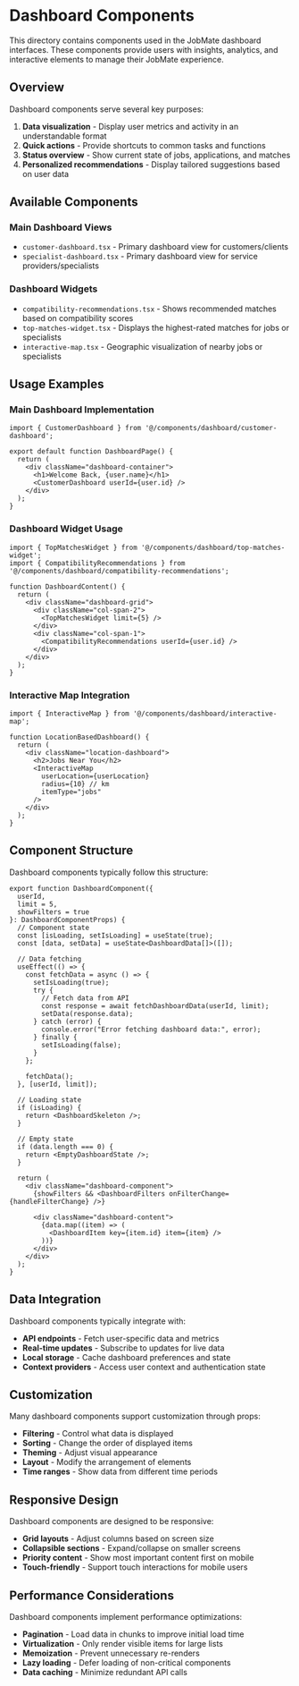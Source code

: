 # Dashboard Components

This directory contains components used in the JobMate dashboard interfaces. These components provide users with insights, analytics, and interactive elements to manage their JobMate experience.

## Overview

Dashboard components serve several key purposes:

1. **Data visualization** - Display user metrics and activity in an understandable format
2. **Quick actions** - Provide shortcuts to common tasks and functions
3. **Status overview** - Show current state of jobs, applications, and matches
4. **Personalized recommendations** - Display tailored suggestions based on user data

## Available Components

### Main Dashboard Views

- `customer-dashboard.tsx` - Primary dashboard view for customers/clients
- `specialist-dashboard.tsx` - Primary dashboard view for service providers/specialists

### Dashboard Widgets

- `compatibility-recommendations.tsx` - Shows recommended matches based on compatibility scores
- `top-matches-widget.tsx` - Displays the highest-rated matches for jobs or specialists
- `interactive-map.tsx` - Geographic visualization of nearby jobs or specialists

## Usage Examples

### Main Dashboard Implementation

```tsx
import { CustomerDashboard } from '@/components/dashboard/customer-dashboard';

export default function DashboardPage() {
  return (
    <div className="dashboard-container">
      <h1>Welcome Back, {user.name}</h1>
      <CustomerDashboard userId={user.id} />
    </div>
  );
}
```

### Dashboard Widget Usage

```tsx
import { TopMatchesWidget } from '@/components/dashboard/top-matches-widget';
import { CompatibilityRecommendations } from '@/components/dashboard/compatibility-recommendations';

function DashboardContent() {
  return (
    <div className="dashboard-grid">
      <div className="col-span-2">
        <TopMatchesWidget limit={5} />
      </div>
      <div className="col-span-1">
        <CompatibilityRecommendations userId={user.id} />
      </div>
    </div>
  );
}
```

### Interactive Map Integration

```tsx
import { InteractiveMap } from '@/components/dashboard/interactive-map';

function LocationBasedDashboard() {
  return (
    <div className="location-dashboard">
      <h2>Jobs Near You</h2>
      <InteractiveMap 
        userLocation={userLocation}
        radius={10} // km
        itemType="jobs"
      />
    </div>
  );
}
```

## Component Structure

Dashboard components typically follow this structure:

```tsx
export function DashboardComponent({ 
  userId,
  limit = 5,
  showFilters = true
}: DashboardComponentProps) {
  // Component state
  const [isLoading, setIsLoading] = useState(true);
  const [data, setData] = useState<DashboardData[]>([]);
  
  // Data fetching
  useEffect(() => {
    const fetchData = async () => {
      setIsLoading(true);
      try {
        // Fetch data from API
        const response = await fetchDashboardData(userId, limit);
        setData(response.data);
      } catch (error) {
        console.error("Error fetching dashboard data:", error);
      } finally {
        setIsLoading(false);
      }
    };
    
    fetchData();
  }, [userId, limit]);
  
  // Loading state
  if (isLoading) {
    return <DashboardSkeleton />;
  }
  
  // Empty state
  if (data.length === 0) {
    return <EmptyDashboardState />;
  }
  
  return (
    <div className="dashboard-component">
      {showFilters && <DashboardFilters onFilterChange={handleFilterChange} />}
      
      <div className="dashboard-content">
        {data.map((item) => (
          <DashboardItem key={item.id} item={item} />
        ))}
      </div>
    </div>
  );
}
```

## Data Integration

Dashboard components typically integrate with:

- **API endpoints** - Fetch user-specific data and metrics
- **Real-time updates** - Subscribe to updates for live data
- **Local storage** - Cache dashboard preferences and state
- **Context providers** - Access user context and authentication state

## Customization

Many dashboard components support customization through props:

- **Filtering** - Control what data is displayed
- **Sorting** - Change the order of displayed items
- **Theming** - Adjust visual appearance
- **Layout** - Modify the arrangement of elements
- **Time ranges** - Show data from different time periods

## Responsive Design

Dashboard components are designed to be responsive:

- **Grid layouts** - Adjust columns based on screen size
- **Collapsible sections** - Expand/collapse on smaller screens
- **Priority content** - Show most important content first on mobile
- **Touch-friendly** - Support touch interactions for mobile users

## Performance Considerations

Dashboard components implement performance optimizations:

- **Pagination** - Load data in chunks to improve initial load time
- **Virtualization** - Only render visible items for large lists
- **Memoization** - Prevent unnecessary re-renders
- **Lazy loading** - Defer loading of non-critical components
- **Data caching** - Minimize redundant API calls
